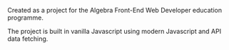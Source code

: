 Created as a project for the Algebra Front-End Web Developer education programme.

The project is built in vanilla Javascript using modern Javascript and API data fetching.
